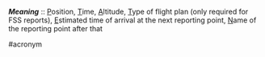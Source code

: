 ***Meaning*** ::  <u>P</u>osition, <u>T</u>ime, <u>A</u>ltitude, <u>T</u>ype of flight plan (only required for FSS reports), <u>E</u>stimated time of arrival at the next reporting point, <u>N</u>ame of the reporting point after that

#acronym